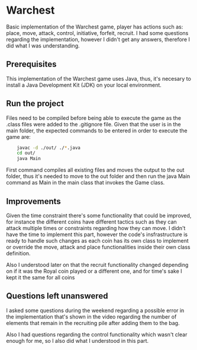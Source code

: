# Warchest
Basic implementation of the Warchest game, player has actions such as: place, move, attack, control, initiative, forfeit, recruit. I had some questions regarding the implementation, however I didn't get any answers, therefore I did what I was understanding.


## Prerequisites
This implementation of the Warchest game uses Java, thus, it's necesary to install a Java Development Kit (JDK) on your local environment. 

## Run the project
Files need to be compiled before being able to execute the game as the .class files were added to the .gitignore file. Given that the user is in the main folder, the expected commands to be entered in order to execute the game are:
```bash
    javac -d ./out/ ./*.java 
    cd out/
    java Main
```
First command compiles all existing files and moves the output to the out folder, thus it's needed to move to the out folder and then run the java Main command as Main in the main class that invokes the Game class.

## Improvements

Given the time constraint there's some functionality that could be improved, for instance the different coins have different tactics such as they can attack multiple times or constraints regarding how they can move. I didn't have the time to implement this part, however the code's insfrastructure is ready to handle such changes as each coin has its own class to implement or override the move, attack and place functionalities inside their own class definition. 

Also I understood later on that the recruit functionality changed depending on if it was the Royal coin played or a different one, and for time's sake I kept it the same for all coins

## Questions left unanswered
I asked some questions during the weekend regarding a possible error in the implementation that's shown in the video regarding the number of elements that remain in the recruiting pile after adding them to the bag.

Also I had questions regarding the control functionality which wasn't clear enough for me, so I also did what I understood in this part. 
